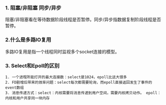### 1. 阻塞/非阻塞   同步/异步

阻塞/非阻塞看在等待数据阶段线程是否暂停。同步/异步指数据复制阶段线程是否暂停。

### 2.什么是多路IO复用

多路IO复用是指一个线程同时监视多个socket连接的模型。

### 3. Select和Epoll的区别

	1. 一个进程所能打开的最大连接数：select是1024，epoll比这大很多
 	2. FD剧增后带来的效率问题：select每次都需要轮询，而epoll直接返回发生了事件的event数组
 	3. 消息传递方式：select：内核需要将消息传递到用户空间，需要内核拷贝动作。 epoll：内核和用户共享同一块内存